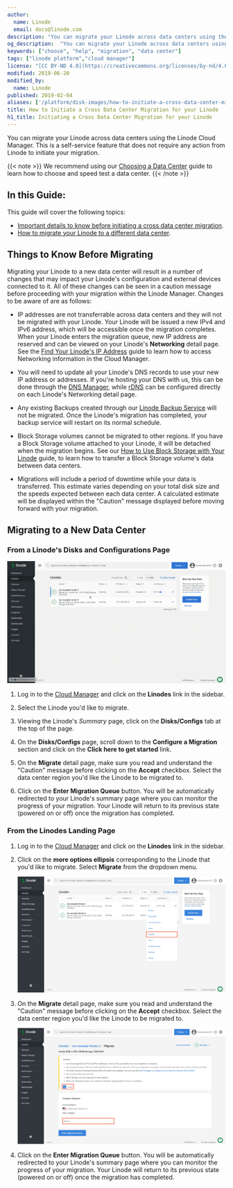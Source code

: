 ```yaml
---
author:
  name: Linode
  email: docs@linode.com
description: "You can migrate your Linode across data centers using the Linode Cloud Manager. This is a self-service feature that does not require any action from Linode to initiate your migration. This guide shows you how to access this feature via the Cloud Manager and includes important details about the impact a migration may have on your Linode''s configurations."
og_description:  "You can migrate your Linode across data centers using the Linode Cloud Manager. This is a self-service feature that does not require any action from Linode to initiate your migration. This guide shows you how to access this feature via the Cloud Manager and includes important details about the impact a migration may have on your Linode''s configurations."
keywords: ["choose", "help", "migration", "data center"]
tags: ["linode platform","cloud manager"]
license: "[CC BY-ND 4.0](https://creativecommons.org/licenses/by-nd/4.0)"
modified: 2019-06-20
modified_by:
  name: Linode
published: 2019-02-04
aliases: ['/platform/disk-images/how-to-initiate-a-cross-data-center-migration-for-your-linode/','/platform/migrating-to-a-different-data-center/']
title: How to Initiate a Cross Data Center Migration for your Linode
h1_title: Initiating a Cross Data Center Migration for your Linode
---
```


You can migrate your Linode across data centers using the Linode Cloud Manager. This is a self-service feature that does not require any action from Linode to initiate your migration.

{{< note >}}
We recommend using our [Choosing a Data Center](/docs/platform/how-to-choose-a-data-center/) guide to learn how to choose and speed test a data center.
{{< /note >}}

## In this Guide:

This guide will cover the following topics:

- [Important details to know before initiating a cross data center migration](#things-to-know-before-migrating).
- [How to migrate your Linode to a different data center](#migrating-to-a-new-data-center).

## Things to Know Before Migrating

Migrating your Linode to a new data center will result in a number of changes that may impact your Linode's configuration and external devices connected to it. All of these changes can be seen in a caution message before proceeding with your migration within the Linode Manager. Changes to be aware of are as follows:

- IP addresses are not transferrable across data centers and they will not be migrated with your Linode. Your Linode will be issued a new IPv4 and IPv6 address, which will be accessible once the migration completes. When your Linode enters the migration queue, new IP address are reserved and can be viewed on your Linode's **Networking** detail page. See the [Find Your Linode's IP Address](/docs/quick-answers/linode-platform/find-your-linodes-ip-address/) guide to learn how to access Networking information in the Cloud Manager.

- You will need to update all your Linode's DNS records to use your new IP address or addresses. If you're hosting your DNS with us, this can be done through the [DNS Manager](/docs/platform/manager/dns-manager/), while [rDNS](/docs/networking/dns/configure-your-linode-for-reverse-dns/) can be configured directly on each Linode's Networking detail page.

- Any existing Backups created through our [Linode Backup Service](/docs/platform/disk-images/linode-backup-service/) will not be migrated. Once the Linode's migration has completed, your backup service will restart on its normal schedule.

- Block Storage volumes cannot be migrated to other regions. If you have a Block Storage volume attached to your Linode, it will be detached when the migration begins. See our [How to Use Block Storage with Your Linode](/docs/platform/block-storage/how-to-use-block-storage-with-your-linode/#how-to-transfer-block-storage-data-between-data-centers) guide, to learn how to transfer a Block Storage volume's data between data centers.

- Migrations will include a period of downtime while your data is transferred. This estimate varies depending on your total disk size and the speeds expected between each data center. A calculated estimate will be displayed within the "Caution" message displayed before moving forward with your migration.

## Migrating to a New Data Center
### From a Linode's Disks and Configurations Page

![How to initiate a cross data center migration.](dc-migrations.gif)

1. Log in to the [Cloud Manager](https://www.cloud.linode.com) and click on the **Linodes** link in the sidebar.

1. Select the Linode you'd like to migrate.

1. Viewing the Linode's *Summary* page, click on the **Disks/Configs** tab at the top of the page.

1. On the **Disks/Configs** page, scroll down to the **Configure a Migration** section and click on the **Click here to get started** link.

1. On the **Migrate** detail page, make sure you read and understand the "Caution" message before clicking on the **Accept** checkbox. Select the data center region you'd like the Linode to be migrated to.

1. Click on the **Enter Migration Queue** button. You will be automatically redirected to your Linode's summary page where you can monitor the progress of your migration. Your Linode will return to its previous state (powered on or off) once the migration has completed.

### From the Linodes Landing Page

1.  Log in to the [Cloud Manager](https://www.cloud.linode.com) and click on the **Linodes** link in the sidebar.

1.  Click on the **more options ellipsis** corresponding to the Linode that you'd like to migrate. Select **Migrate** from the dropdown menu.

    ![Select Migrate from the dropdown menu.](select-migrate-from-dropdown.png)

1. On the **Migrate** detail page, make sure you read and understand the "Caution" message before clicking on the **Accept** checkbox. Select the data center region you'd like the Linode to be migrated to.

    ![Read the caution message before clicking on the accept checkbox. Then, select a data center region.](accept-migration.png)

1. Click on the **Enter Migration Queue** button. You will be automatically redirected to your Linode's summary page where you can monitor the progress of your migration. Your Linode will return to its previous state (powered on or off) once the migration has completed.